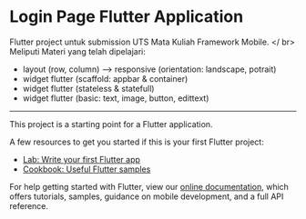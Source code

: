 # Login Page Flutter Application

Flutter project untuk submission UTS Mata Kuliah Framework Mobile.
</ br> Meliputi Materi yang telah dipelajari:
- layout (row, column) --> responsive (orientation: landscape, potrait)
- widget flutter (scaffold: appbar & container)
- widget flutter (stateless & statefull)
- widget flutter (basic: text, image, button, edittext)

---
This project is a starting point for a Flutter application.

A few resources to get you started if this is your first Flutter project:

- [Lab: Write your first Flutter app](https://flutter.dev/docs/get-started/codelab)
- [Cookbook: Useful Flutter samples](https://flutter.dev/docs/cookbook)

For help getting started with Flutter, view our
[online documentation](https://flutter.dev/docs), which offers tutorials,
samples, guidance on mobile development, and a full API reference.
